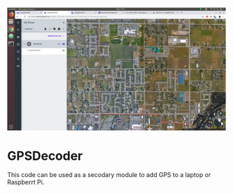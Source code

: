 ![Screenshot](screenshot.jpg)
# GPSDecoder

This code can be used as a secodary module to add GPS to a laptop or Raspberrt Pi. 



